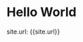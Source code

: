 ---
---
# Hello World
site.url: {{site.url}}
<base href="//{%if site.url == 'mkgask.github.io'%}{{ site.url }}{% else %}localhost{% endif %}">
